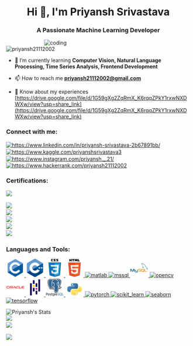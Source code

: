 <h1 align="center">Hi 👋, I'm Priyansh Srivastava</h1>
<h3 align="center">A Passionate Machine Learning Developer</h3>

<img align="right" alt="coding" width=400 src="http://24.media.tumblr.com/2157bb201b8f13db970a39af62b92f88/tumblr_n52b2hmsH11shpedgo1_500.gif">

<p align="left"> <img src="https://komarev.com/ghpvc/?username=priyansh21112002&label=Profile%20views&color=0e75b6&style=flat" alt="priyansh21112002" /> </p>

- 🌱 I’m currently learning **Computer Vision, Natural Language Processing, Time Series Analysis, Frontend Development**

- 📫 How to reach me **priyansh21112002@gmail.com**

- 📄 Know about my experiences [https://drive.google.com/file/d/1G59gXg2ZqRmX_K6rqqZPkY1rxwNXDWXw/view?usp=share_link](https://drive.google.com/file/d/1G59gXg2ZqRmX_K6rqqZPkY1rxwNXDWXw/view?usp=share_link)

<h3 align="left">Connect with me:</h3>
<p align="left">
<a href="https://linkedin.com/in/https://www.linkedin.com/in/priyansh-srivastava-2b67891bb/" target="blank"><img align="center" src="https://raw.githubusercontent.com/rahuldkjain/github-profile-readme-generator/master/src/images/icons/Social/linked-in-alt.svg" alt="https://www.linkedin.com/in/priyansh-srivastava-2b67891bb/" height="30" width="40" /></a>
<a href="https://kaggle.com/https://www.kaggle.com/priyanshsrivastava3" target="blank"><img align="center" src="https://raw.githubusercontent.com/rahuldkjain/github-profile-readme-generator/master/src/images/icons/Social/kaggle.svg" alt="https://www.kaggle.com/priyanshsrivastava3" height="30" width="40" /></a>
<a href="https://instagram.com/https://www.instagram.com/priyansh._.21/" target="blank"><img align="center" src="https://raw.githubusercontent.com/rahuldkjain/github-profile-readme-generator/master/src/images/icons/Social/instagram.svg" alt="https://www.instagram.com/priyansh._.21/" height="30" width="40" /></a>
<a href="https://www.hackerrank.com/https://www.hackerrank.com/priyansh21112002" target="blank"><img align="center" src="https://raw.githubusercontent.com/rahuldkjain/github-profile-readme-generator/master/src/images/icons/Social/hackerrank.svg" alt="https://www.hackerrank.com/priyansh21112002" height="30" width="40" /></a>
</p>
<h3 align="left">Certifications:</h3>
<p align="left">
    <img src="https://upload.wikimedia.org/wikipedia/commons/thumb/2/21/Coursera-logo_500x500.svg/1200px-Coursera-logo_500x500.svg.png" height=30>
  <div>  </div>
  <img src="https://zeevector.com/wp-content/uploads/IBM-White-Logo.png" height=130>
  <div>  </div>
  <img src="https://avatars.githubusercontent.com/u/15233733?s=280&v=4" height=230>
  <div> </div>
  <img src="https://www.vectorlogo.zone/logos/kaggle/kaggle-ar21.png" height=130>
  <div> </div>
  <img src="https://cdn.worldvectorlogo.com/logos/hackerrank.svg" height=130>
  <div> </div>
  <img src="[https://cdn.worldvectorlogo.com/logos/hackerrank.svg](https://upload.wikimedia.org/wikipedia/commons/thumb/e/e3/Udemy_logo.svg/2560px-Udemy_logo.svg.png)" height=130>
</p>
<h3 align="left">Languages and Tools:</h3>
<p align="left"> <a href="https://www.cprogramming.com/" target="_blank" rel="noreferrer"> <img src="https://raw.githubusercontent.com/devicons/devicon/master/icons/c/c-original.svg" alt="c" width="50" height="50"/> </a> <a href="https://www.w3schools.com/cpp/" target="_blank" rel="noreferrer"> <img src="https://raw.githubusercontent.com/devicons/devicon/master/icons/cplusplus/cplusplus-original.svg" alt="cplusplus" width="50" height="50"/> </a> <a href="https://www.w3schools.com/css/" target="_blank" rel="noreferrer"> <img src="https://raw.githubusercontent.com/devicons/devicon/master/icons/css3/css3-original-wordmark.svg" alt="css3" width="50" height="50"/> </a> <a href="https://www.w3.org/html/" target="_blank" rel="noreferrer"> <img src="https://raw.githubusercontent.com/devicons/devicon/master/icons/html5/html5-original-wordmark.svg" alt="html5" width="50" height="50"/> </a> <a href="https://www.mathworks.com/" target="_blank" rel="noreferrer"> <img src="https://upload.wikimedia.org/wikipedia/commons/2/21/Matlab_Logo.png" alt="matlab" width="50" height="50"/> </a> <a href="https://www.microsoft.com/en-us/sql-server" target="_blank" rel="noreferrer"> <img src="https://www.svgrepo.com/show/303229/microsoft-sql-server-logo.svg" alt="mssql" width="50" height="50"/> </a> <a href="https://www.mysql.com/" target="_blank" rel="noreferrer"> <img src="https://raw.githubusercontent.com/devicons/devicon/master/icons/mysql/mysql-original-wordmark.svg" alt="mysql" width="50" height="50"/> </a> <a href="https://opencv.org/" target="_blank" rel="noreferrer"> <img src="https://www.vectorlogo.zone/logos/opencv/opencv-icon.svg" alt="opencv" width="50" height="50"/> </a> <a href="https://www.oracle.com/" target="_blank" rel="noreferrer"> <img src="https://raw.githubusercontent.com/devicons/devicon/master/icons/oracle/oracle-original.svg" alt="oracle" width="50" height="50"/> </a> <a href="https://pandas.pydata.org/" target="_blank" rel="noreferrer"> <img src="https://raw.githubusercontent.com/devicons/devicon/2ae2a900d2f041da66e950e4d48052658d850630/icons/pandas/pandas-original.svg" alt="pandas" width="50" height="50"/> </a> <a href="https://www.postgresql.org" target="_blank" rel="noreferrer"> <img src="https://raw.githubusercontent.com/devicons/devicon/master/icons/postgresql/postgresql-original-wordmark.svg" alt="postgresql" width="50" height="50"/> </a> <a href="https://www.python.org" target="_blank" rel="noreferrer"> <img src="https://raw.githubusercontent.com/devicons/devicon/master/icons/python/python-original.svg" alt="python" width="50" height="40"/> </a> <a href="https://pytorch.org/" target="_blank" rel="noreferrer"> <img src="https://www.vectorlogo.zone/logos/pytorch/pytorch-icon.svg" alt="pytorch" width="50" height="50"/> </a> <a href="https://scikit-learn.org/" target="_blank" rel="noreferrer"> <img src="https://upload.wikimedia.org/wikipedia/commons/0/05/Scikit_learn_logo_small.svg" alt="scikit_learn" width="50" height="50"/> </a> <a href="https://seaborn.pydata.org/" target="_blank" rel="noreferrer"> <img src="https://seaborn.pydata.org/_images/logo-mark-lightbg.svg" alt="seaborn" width="50" height="50"/> </a> <a href="https://www.tensorflow.org" target="_blank" rel="noreferrer"> <img src="https://www.vectorlogo.zone/logos/tensorflow/tensorflow-icon.svg" alt="tensorflow" width="50" height="50"/> </a> </p>

![Priyansh's Stats](https://github-readme-stats.vercel.app/api?username=priyansh21112002&theme=highcontrast&hide_border=true&include_all_commits=false&count_private=false)<br/>
![](https://github-readme-streak-stats.herokuapp.com/?user=priyansh21112002&theme=highcontrast&hide_border=true)<br/>
![](https://github-readme-stats.vercel.app/api/top-langs/?username=priyansh21112002&theme=highcontrast&hide_border=true&include_all_commits=false&count_private=false)</br>

![](https://github-readme-stats.vercel.app/api/top-langs/?username=priyansh21112002&theme=highcontrast&hide_border=true&include_all_commits=false&count_private=false)</br>
